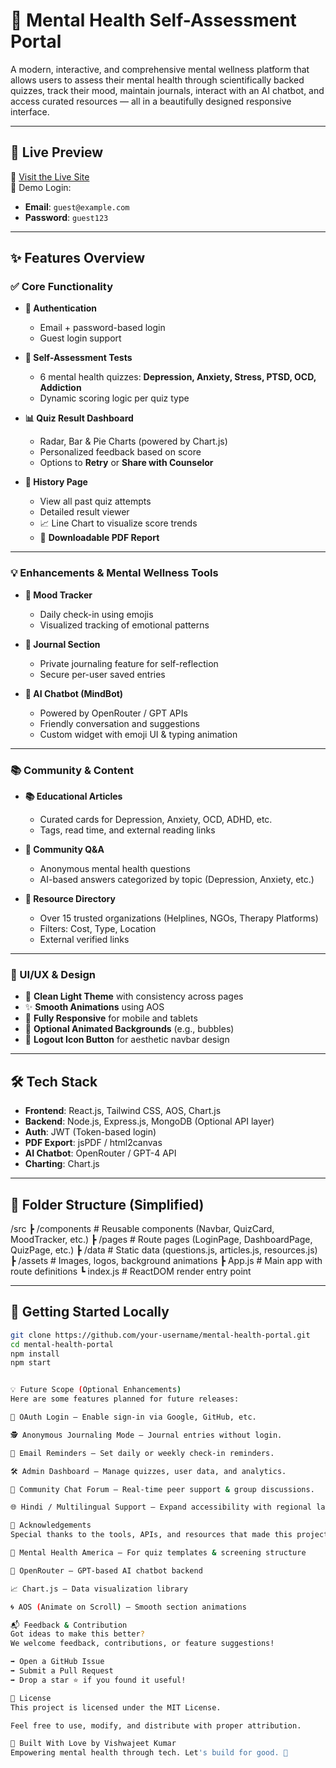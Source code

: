 # 🧠 Mental Health Self-Assessment Portal

A modern, interactive, and comprehensive mental wellness platform that allows users to assess their mental health through scientifically backed quizzes, track their mood, maintain journals, interact with an AI chatbot, and access curated resources — all in a beautifully designed responsive interface.

---

## 🌟 Live Preview

🚀 [Visit the Live Site](https://your-live-link.com)  
🔐 Demo Login:  
- **Email**: `guest@example.com`  
- **Password**: `guest123`

---

## ✨ Features Overview

### ✅ Core Functionality

- **🔐 Authentication**
  - Email + password-based login
  - Guest login support

- **🧪 Self-Assessment Tests**
  - 6 mental health quizzes: **Depression, Anxiety, Stress, PTSD, OCD, Addiction**
  - Dynamic scoring logic per quiz type

- **📊 Quiz Result Dashboard**
  - Radar, Bar & Pie Charts (powered by Chart.js)
  - Personalized feedback based on score
  - Options to **Retry** or **Share with Counselor**

- **📅 History Page**
  - View all past quiz attempts
  - Detailed result viewer
  - 📈 Line Chart to visualize score trends
  - 🧾 **Downloadable PDF Report**

---

### 💡 Enhancements & Mental Wellness Tools

- **📆 Mood Tracker**
  - Daily check-in using emojis
  - Visualized tracking of emotional patterns

- **📓 Journal Section**
  - Private journaling feature for self-reflection
  - Secure per-user saved entries

- **💬 AI Chatbot (MindBot)**
  - Powered by OpenRouter / GPT APIs
  - Friendly conversation and suggestions
  - Custom widget with emoji UI & typing animation

---

### 📚 Community & Content

- **📚 Educational Articles**
  - Curated cards for Depression, Anxiety, OCD, ADHD, etc.
  - Tags, read time, and external reading links

- **🤝 Community Q&A**
  - Anonymous mental health questions
  - AI-based answers categorized by topic (Depression, Anxiety, etc.)

- **🧭 Resource Directory**
  - Over 15 trusted organizations (Helplines, NGOs, Therapy Platforms)
  - Filters: Cost, Type, Location
  - External verified links

---

### 🎨 UI/UX & Design

- 🌈 **Clean Light Theme** with consistency across pages
- ✨ **Smooth Animations** using AOS
- 📱 **Fully Responsive** for mobile and tablets
- 🌌 **Optional Animated Backgrounds** (e.g., bubbles)
- 🚪 **Logout Icon Button** for aesthetic navbar design

---

## 🛠️ Tech Stack

- **Frontend**: React.js, Tailwind CSS, AOS, Chart.js
- **Backend**: Node.js, Express.js, MongoDB (Optional API layer)
- **Auth**: JWT (Token-based login)
- **PDF Export**: jsPDF / html2canvas
- **AI Chatbot**: OpenRouter / GPT-4 API
- **Charting**: Chart.js

---

## 📁 Folder Structure (Simplified)

/src
┣ /components # Reusable components (Navbar, QuizCard, MoodTracker, etc.)
┣ /pages # Route pages (LoginPage, DashboardPage, QuizPage, etc.)
┣ /data # Static data (questions.js, articles.js, resources.js)
┣ /assets # Images, logos, background animations
┣ App.js # Main app with route definitions
┗ index.js # ReactDOM render entry point

---

## 🚀 Getting Started Locally

```bash
git clone https://github.com/your-username/mental-health-portal.git
cd mental-health-portal
npm install
npm start


💡 Future Scope (Optional Enhancements)
Here are some features planned for future releases:

🔐 OAuth Login — Enable sign-in via Google, GitHub, etc.

🕵️ Anonymous Journaling Mode — Journal entries without login.

📧 Email Reminders — Set daily or weekly check-in reminders.

🛠️ Admin Dashboard — Manage quizzes, user data, and analytics.

💬 Community Chat Forum — Real-time peer support & group discussions.

🌐 Hindi / Multilingual Support — Expand accessibility with regional language support.

🙌 Acknowledgements
Special thanks to the tools, APIs, and resources that made this project possible:

🧠 Mental Health America – For quiz templates & screening structure

🤖 OpenRouter – GPT-based AI chatbot backend

📈 Chart.js – Data visualization library

🌀 AOS (Animate on Scroll) – Smooth section animations

📬 Feedback & Contribution
Got ideas to make this better?
We welcome feedback, contributions, or feature suggestions!

➡️ Open a GitHub Issue
➡️ Submit a Pull Request
➡️ Drop a star ⭐ if you found it useful!

📄 License
This project is licensed under the MIT License.

Feel free to use, modify, and distribute with proper attribution.

💜 Built With Love by Vishwajeet Kumar
Empowering mental health through tech. Let's build for good. 🙌